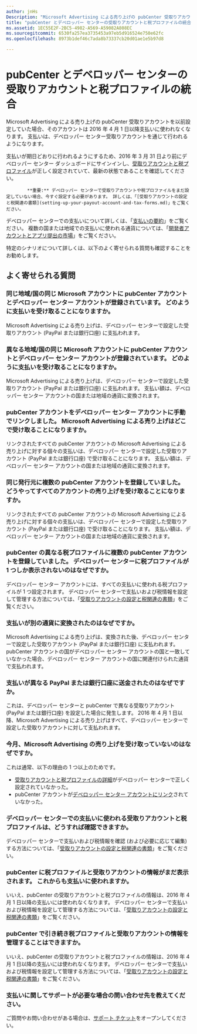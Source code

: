 ```yaml
---
author: jnHs
Description: "Microsoft Advertising による売り上げの pubCenter 受取りアカウントを以前設定していた場合、そのアカウントは 2016 年 4 月 1 日以降支払いに使われなくなります。 支払いは、デベロッパー センター受取りアカウントを通じて行われるようになります。"
title: "pubCenter とデベロッパー センターの受取りアカウントと税プロファイルの統合"
ms.assetid: 1EC55E2F-2BC5-4982-A569-A59082A808EC
ms.sourcegitcommit: 6530fa257ea3735453a97eb5d916524e750e62fc
ms.openlocfilehash: 8973b1def46c7ada8b73337cb20d01ae1e5b97d8

---
```


# pubCenter とデベロッパー センターの受取りアカウントと税プロファイルの統合


Microsoft Advertising による売り上げの pubCenter 受取りアカウントを以前設定していた場合、そのアカウントは 2016 年 4 月 1 日以降支払いに使われなくなります。 支払いは、デベロッパー センター受取りアカウントを通じて行われるようになります。

支払いが期日どおりに行われるようにするため、2016 年 3 月 31 日より前にデベロッパー センター ダッシュボードにサインインし、[受取りアカウントと税プロファイル](setting-up-your-payout-account-and-tax-forms.md)が正しく設定されていて、最新の状態であることを確認してください。

> 
            **重要:** デベロッパー センターで受取りアカウントや税プロファイルをまだ設定していない場合、今すぐ設定する必要があります。 詳しくは、「[受取りアカウントの設定と税関連の書類](setting-up-your-payout-account-and-tax-forms.md)」をご覧ください。

デベロッパー センターでの支払いについて詳しくは、「[支払いの要約](payout-summary.md)」をご覧ください。 複数の国または地域での支払いに使われる通貨については、「[開発者アカウントとアプリ提出の市場](account-types-locations-and-fees.md#account_markets)」をご覧ください。

特定のシナリオについて詳しくは、以下のよく寄せられる質問も確認することをお勧めします。

## よく寄せられる質問

### 同じ地域/国の同じ Microsoft アカウントに pubCenter アカウントとデベロッパー センター アカウントが登録されています。 どのように支払いを受け取ることになりますか。

Microsoft Advertising による売り上げは、デベロッパー センターで設定した受取りアカウント (PayPal または銀行口座) に支払われます。

### 異なる地域/国の同じ Microsoft アカウントに pubCenter アカウントとデベロッパー センター アカウントが登録されています。 どのように支払いを受け取ることになりますか。

Microsoft Advertising による売り上げは、デベロッパー センターで設定した受取りアカウント (PayPal または銀行口座) に支払われます。 支払い額は、デベロッパー センター アカウントの国または地域の通貨に変換されます。

### pubCenter アカウントをデベロッパー センター アカウントに手動でリンクしました。 Microsoft Advertising による売り上げはどこで受け取ることになりますか。

リンクされたすべての pubCenter アカウントの Microsoft Advertising による売り上げに対する個々の支払いは、デベロッパー センターで設定した受取りアカウント (PayPal または銀行口座) で受け取ることになります。 支払い額は、デベロッパー センター アカウントの国または地域の通貨に変換されます。

### 同じ発行元に複数の pubCenter アカウントを登録していました。 どうやってすべてのアカウントの売り上げを受け取ることになりますか。

リンクされたすべての pubCenter アカウントの Microsoft Advertising による売り上げに対する個々の支払いは、デベロッパー センターで設定した受取りアカウント (PayPal または銀行口座) で受け取ることになります。 支払い額は、デベロッパー センター アカウントの国または地域の通貨に変換されます。

### pubCenter の異なる税プロファイルに複数の pubCenter アカウントを登録していました。 デベロッパー センターに税プロファイルが 1 つしか表示されないのはなぜですか。

デベロッパー センター アカウントには、すべての支払いに使われる税プロファイルが 1 つ設定されます。 デベロッパー センターで支払いおよび税情報を設定して管理する方法については、「[受取りアカウントの設定と税関連の書類](setting-up-your-payout-account-and-tax-forms.md)」をご覧ください。

### 支払いが別の通貨に変換されたのはなぜですか。

Microsoft Advertising による売り上げは、変換された後、デベロッパー センターで設定した受取りアカウント (PayPal または銀行口座) に支払われます。 pubCenter アカウントの国がデベロッパー センター アカウントの国と一致していなかった場合、デベロッパー センター アカウントの国に関連付けられた通貨で支払われます。

### 支払いが異なる PayPal または銀行口座に送金されたのはなぜですか。

これは、デベロッパー センターと pubCenter で異なる受取りアカウント (PayPal または銀行口座) を設定した場合に発生します。 2016 年 4 月 1 日以降、Microsoft Advertising による売り上げはすべて、デベロッパー センターで設定した受取りアカウントに対して支払われます。

### 今月、Microsoft Advertising の売り上げを受け取っていないのはなぜですか。

これは通常、以下の理由の 1 つ以上のためです。

-   [受取りアカウントと税プロファイルの詳細](setting-up-your-payout-account-and-tax-forms.md)がデベロッパー センターで正しく設定されていなかった。
-   pubCenter アカウントが[デベロッパー センター アカウントにリンク](pubcenter-dev-center-integration.md)されていなかった。

### デベロッパー センターでの支払いに使われる受取りアカウントと税プロファイルは、どうすれば確認できますか。

デベロッパー センターで支払いおよび税情報を確認 (および必要に応じて編集) する方法については、「[受取りアカウントの設定と税関連の書類](setting-up-your-payout-account-and-tax-forms.md)」をご覧ください。

### pubCenter に税プロファイルと受取りアカウントの情報がまだ表示されます。 これからも支払いに使われますか。

いいえ、pubCenter の受取りアカウントと税プロファイルの情報は、2016 年 4 月 1 日以降の支払いには使われなくなります。 デベロッパー センターで支払いおよび税情報を設定して管理する方法については、「[受取りアカウントの設定と税関連の書類](setting-up-your-payout-account-and-tax-forms.md)」をご覧ください。

### pubCenter で引き続き税プロファイルと受取りアカウントの情報を管理することはできますか。

いいえ、pubCenter の受取りアカウントと税プロファイルの情報は、2016 年 4 月 1 日以降の支払いには使われなくなります。 デベロッパー センターで支払いおよび税情報を設定して管理する方法については、「[受取りアカウントの設定と税関連の書類](setting-up-your-payout-account-and-tax-forms.md)」をご覧ください。

### 支払いに関してサポートが必要な場合の問い合わせ先を教えてください。

ご質問やお問い合わせがある場合は、[サポート チケット](http://go.microsoft.com/fwlink/p/?LinkId=733342)をオープンしてください。

 

 







<!--HONumber=Jun16_HO4-->


